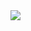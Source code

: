 <img src="https://capsule-render.vercel.app/api?type=Slice&color=auto&height=300&section=header&text=Hello!&fontSize=90" />

<!-- <!DOCTYPE html>
<html lang="en">
<head>
    <meta charset="UTF-8">
    <meta http-equiv="X-UA-Compatible" content="IE=edge">
    <meta name="viewport" content="width=device-width, initial-scale=1.0">
</head>
<body>
    <table class="type03">
      <tr>
        <th scope="row">항목명</th>
        <td>내용이 들어갑니다.</td>
      </tr>
      <tr>
        <th scope="row">항목명</th>
        <td>내용이 들어갑니다.</td>
      </tr>
      <tr>
        <th scope="row">항목명</th>
        <td>내용이 들어갑니다.</td>
      </tr>
    </table>
</body>
</html> -->
